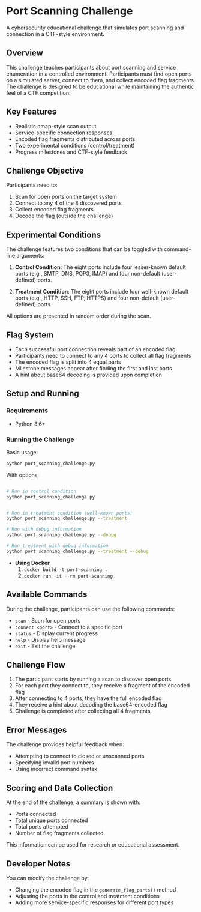 ﻿# Port Scanning Challenge

A cybersecurity educational challenge that simulates port scanning and connection in a CTF-style environment.

## Overview

This challenge teaches participants about port scanning and service enumeration in a controlled environment. Participants must find open ports on a simulated server, connect to them, and collect encoded flag fragments. The challenge is designed to be educational while maintaining the authentic feel of a CTF competition.

## Key Features

- Realistic nmap-style scan output
- Service-specific connection responses
- Encoded flag fragments distributed across ports
- Two experimental conditions (control/treatment)
- Progress milestones and CTF-style feedback

## Challenge Objective

Participants need to:
1. Scan for open ports on the target system
2. Connect to any 4 of the 8 discovered ports
3. Collect encoded flag fragments
4. Decode the flag (outside the challenge)

## Experimental Conditions

The challenge features two conditions that can be toggled with command-line arguments:

1. **Control Condition**: The eight ports include four lesser-known default ports (e.g., SMTP, DNS, POP3, IMAP) and four non-default (user-defined) ports.

2. **Treatment Condition**: The eight ports include four well-known default ports (e.g., HTTP, SSH, FTP, HTTPS) and four non-default (user-defined) ports.

All options are presented in random order during the scan.

## Flag System

- Each successful port connection reveals part of an encoded flag
- Participants need to connect to any 4 ports to collect all flag fragments
- The encoded flag is split into 4 equal parts
- Milestone messages appear after finding the first and last parts
- A hint about base64 decoding is provided upon completion

## Setup and Running

### Requirements
- Python 3.6+

### Running the Challenge

Basic usage:
```bash
python port_scanning_challenge.py
```

With options:
```bash

# Run in control condition 
python port_scanning_challenge.py 


# Run in treatment condition (well-known ports)
python port_scanning_challenge.py --treatment

# Run with debug information
python port_scanning_challenge.py --debug

# Run treatment with debug information
python port_scanning_challenge.py --treatment --debug
```
* **Using Docker**
    1. ```docker build -t port-scanning .```
    2. ```docker run -it --rm port-scanning```
## Available Commands

During the challenge, participants can use the following commands:
- `scan` - Scan for open ports
- `connect <port>` - Connect to a specific port
- `status` - Display current progress
- `help` - Display help message
- `exit` - Exit the challenge

## Challenge Flow

1. The participant starts by running a scan to discover open ports
2. For each port they connect to, they receive a fragment of the encoded flag
3. After connecting to 4 ports, they have the full encoded flag
4. They receive a hint about decoding the base64-encoded flag
5. Challenge is completed after collecting all 4 fragments

## Error Messages

The challenge provides helpful feedback when:
- Attempting to connect to closed or unscanned ports
- Specifying invalid port numbers
- Using incorrect command syntax

## Scoring and Data Collection

At the end of the challenge, a summary is shown with:
- Ports connected
- Total unique ports connected
- Total ports attempted
- Number of flag fragments collected

This information can be used for research or educational assessment.

## Developer Notes

You can modify the challenge by:
- Changing the encoded flag in the `generate_flag_parts()` method
- Adjusting the ports in the control and treatment conditions
- Adding more service-specific responses for different port types